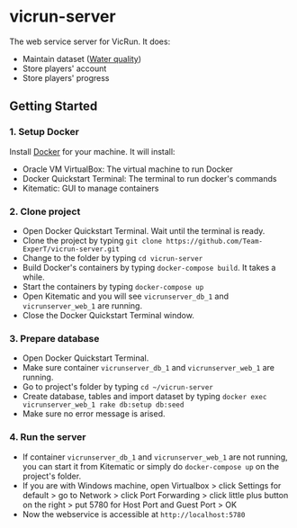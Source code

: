 # vicrun-server
The web service server for VicRun. It does:
- Maintain dataset ([Water quality](http://www.melbournewater.com.au/waterdata/riverhealthdata/waterwayquality/Pages/Waterway-water-quality-data.aspx))
- Store players' account
- Store players' progress

## Getting Started

### 1. Setup Docker
Install [Docker](https://docs.docker.com/windows/) for your machine. It will install:

- Oracle VM VirtualBox: The virtual machine to run Docker
- Docker Quickstart Terminal: The terminal to run docker's commands
- Kitematic: GUI to manage containers

### 2. Clone project

- Open Docker Quickstart Terminal. Wait until the terminal is ready.
- Clone the project by typing `git clone https://github.com/Team-ExperT/vicrun-server.git`
- Change to the folder by typing `cd vicrun-server`
- Build Docker's containers by typing `docker-compose build`. It takes a while.
- Start the containers by typing `docker-compose up`
- Open Kitematic and you will see `vicrunserver_db_1` and `vicrunserver_web_1` are running.
- Close the Docker Quickstart Terminal window.

### 3. Prepare database

- Open Docker Quickstart Terminal.
- Make sure container `vicrunserver_db_1` and `vicrunserver_web_1` are running.
- Go to project's folder by typing `cd ~/vicrun-server`
- Create database, tables and import dataset by typing `docker exec vicrunserver_web_1 rake db:setup db:seed`
- Make sure no error message is arised.

### 4. Run the server

- If container `vicrunserver_db_1` and `vicrunserver_web_1` are not running, you can start it from Kitematic or simply do `docker-compose up` on the project's folder.
- If you are with Windows machine, open Virtualbox > click Settings for default > go to Network > click Port Forwarding > click little plus button on the right > put 5780 for Host Port and Guest Port > OK
- Now the webservice is accessible at `http://localhost:5780`
